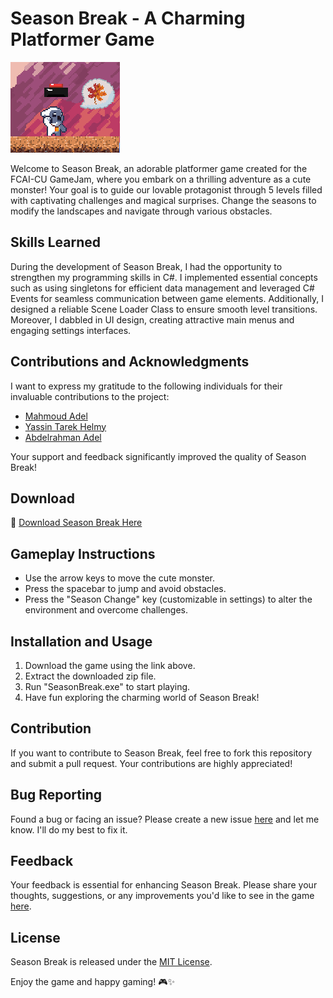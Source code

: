 # Season Break - A Charming Platformer Game

![Cover Image](Icon.png)

Welcome to Season Break, an adorable platformer game created for the FCAI-CU GameJam, where you embark on a thrilling adventure as a cute monster! Your goal is to guide our lovable protagonist through 5 levels filled with captivating challenges and magical surprises. Change the seasons to modify the landscapes and navigate through various obstacles.

## Skills Learned

During the development of Season Break, I had the opportunity to strengthen my programming skills in C#. I implemented essential concepts such as using singletons for efficient data management and leveraged C# Events for seamless communication between game elements. Additionally, I designed a reliable Scene Loader Class to ensure smooth level transitions. Moreover, I dabbled in UI design, creating attractive main menus and engaging settings interfaces.

## Contributions and Acknowledgments

I want to express my gratitude to the following individuals for their invaluable contributions to the project:

- [Mahmoud Adel](https://github.com/DarkenSoda)
- [Yassin Tarek Helmy](https://github.com/YassinTarekHelmy)
- [Abdelrahman Adel](https://github.com/TheOnlyMonster)

Your support and feedback significantly improved the quality of Season Break!

## Download

🔗 [Download Season Break Here](https://darkensoda.itch.io/season-break)

## Gameplay Instructions

- Use the arrow keys to move the cute monster.
- Press the spacebar to jump and avoid obstacles.
- Press the "Season Change" key (customizable in settings) to alter the environment and overcome challenges.

## Installation and Usage

1. Download the game using the link above.
2. Extract the downloaded zip file.
3. Run "SeasonBreak.exe" to start playing.
4. Have fun exploring the charming world of Season Break!

## Contribution

If you want to contribute to Season Break, feel free to fork this repository and submit a pull request. Your contributions are highly appreciated!

## Bug Reporting

Found a bug or facing an issue? Please create a new issue [here](https://github.com/DarkenSoda/Season-Break/issues) and let me know. I'll do my best to fix it.

## Feedback

Your feedback is essential for enhancing Season Break. Please share your thoughts, suggestions, or any improvements you'd like to see in the game [here](https://github.com/DarkenSoda/Season-Break/issues).

## License

Season Break is released under the [MIT License](LICENSE).

Enjoy the game and happy gaming! 🎮✨
